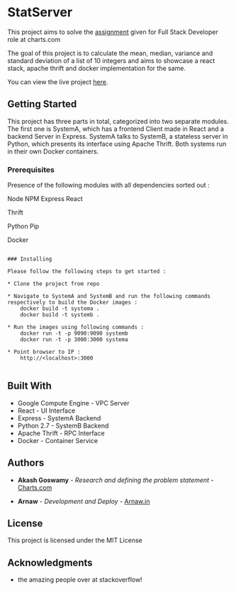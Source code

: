# StatServer

This project aims to solve the [assignment](https://www.notion.so/Assignment-Full-Stack-Engineer-II-5e93c7dc96ad42f4842a4686e21eebdf) given for Full Stack Developer role at charts.com

The goal of this project is to calculate the mean, median, variance and standard deviation of a list of 10 integers and aims to showcase a react stack, apache thrift and docker implementation for the same. 

You can view the live project [here](http://104.197.1.160:3000/).

## Getting Started

This project has three parts in total, categorized into two separate modules. The first one is SystemA, which has a frontend Client made in React and a backend Server in Express. SystemA talks to SystemB, a stateless server in Python, which presents its interface using Apache Thrift. Both systems run in their own Docker containers. 

### Prerequisites

Presence of the following modules with all dependencies sorted out :

Node
NPM
Express
React

Thrift

Python
Pip

Docker

```

### Installing

Please follow the following steps to get started :

* Clone the project from repo

* Navigate to SystemA and SystemB and run the following commands respectively to build the Docker images : 
    docker build -t systema .
    docker build -t systemb .

* Run the images using following commands : 
    docker run -t -p 9090:9090 systemb
    docker run -t -p 3000:3000 systema

* Point browser to IP :
    http://<localhost>:3000


```

## Built With

* Google Compute Engine - VPC Server
* React - UI Interface
* Express - SystemA Backend
* Python 2.7 - SystemB Backend
* Apache Thrift - RPC Interface
* Docker - Container Service 


## Authors

* **Akash Goswamy** - *Research and defining the problem statement* - [Charts.com](https://angel.co/chartshq-eng)

* **Arnaw** - *Development and Deploy* - [Arnaw.in](http://arnaw.in)


## License

This project is licensed under the MIT License

## Acknowledgments

* the amazing people over at stackoverflow!
